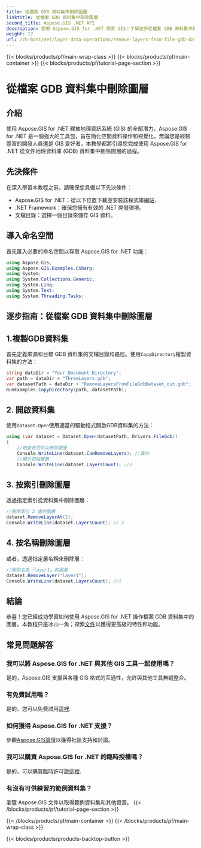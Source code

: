 ```yaml
---
title: 從檔案 GDB 資料集中刪除圖層
linktitle: 從檔案 GDB 資料集中刪除圖層
second_title: Aspose.GIS .NET API
description: 使用 Aspose.GIS for .NET 探索 GIS！了解逐步從檔案 GDB 資料集中刪除圖層。立即下載以獲得無縫的空間資料體驗。
weight: 17
url: /zh-hant/net/layer-data-operations/remove-layers-from-file-gdb-dataset/
---
```


{{< blocks/products/pf/main-wrap-class >}}
{{< blocks/products/pf/main-container >}}
{{< blocks/products/pf/tutorial-page-section >}}

# 從檔案 GDB 資料集中刪除圖層

## 介紹
使用 Aspose.GIS for .NET 釋放地理資訊系統 (GIS) 的全部潛力，Aspose.GIS for .NET 是一個強大的工具包，旨在簡化空間資料操作和視覺化。無論您是經驗豐富的開發人員還是 GIS 愛好者，本教學都將引導您完成使用 Aspose.GIS for .NET 從文件地理資料庫 (GDB) 資料集中刪除圖層的過程。
## 先決條件
在深入學習本教程之前，請確保您具備以下先決條件：
-  Aspose.GIS for .NET：從以下位置下載並安裝該程式庫[網站](https://releases.aspose.com/gis/net/).
- .NET Framework：確保您擁有有效的 .NET 開發環境。
- 文檔目錄：選擇一個目錄來儲存 GIS 資料。
## 導入命名空間
首先匯入必要的命名空間以存取 Aspose.GIS for .NET 功能：
```csharp
using Aspose.Gis;
using Aspose.GIS.Examples.CSharp;
using System;
using System.Collections.Generic;
using System.Linq;
using System.Text;
using System.Threading.Tasks;
```
## 逐步指南：從檔案 GDB 資料集中刪除圖層
## 1.複製GDB資料集
首先定義來源和目標 GDB 資料集的文檔目錄和路徑。使用`CopyDirectory`複製資料集的方法：
```csharp
string dataDir = "Your Document Directory";
var path = dataDir + "ThreeLayers.gdb";
var datasetPath = dataDir + "RemoveLayersFromFileGdbDataset_out.gdb";
RunExamples.CopyDirectory(path, datasetPath);
```
## 2. 開啟資料集
使用`Dataset.Open`使用適當的驅動程式開啟GDB資料集的方法：
```csharp
using (var dataset = Dataset.Open(datasetPath, Drivers.FileGdb))
{
    //檢查是否可以刪除圖層
    Console.WriteLine(dataset.CanRemoveLayers); //真的
    //顯示初始層數
    Console.WriteLine(dataset.LayersCount); //3
```
## 3. 按索引刪除圖層
透過指定索引從資料集中刪除圖層：
```csharp
//刪除索引 2 處的圖層
dataset.RemoveLayerAt(2);
Console.WriteLine(dataset.LayersCount); // 2
```
## 4. 按名稱刪除圖層
或者，透過指定層名稱來刪除層：
```csharp
//刪除名為「layer1」的圖層
dataset.RemoveLayer("layer1");
Console.WriteLine(dataset.LayersCount); //1
```
## 結論
恭喜！您已經成功學習如何使用 Aspose.GIS for .NET 操作檔案 GDB 資料集中的圖層。本教程只是冰山一角；探索[文件](https://reference.aspose.com/gis/net/)以獲得更高級的特性和功能。
## 常見問題解答
### 我可以將 Aspose.GIS for .NET 與其他 GIS 工具一起使用嗎？
是的，Aspose.GIS 支援與各種 GIS 格式的互通性，允許與其他工具無縫整合。
### 有免費試用嗎？
是的，您可以免費試用[這裡](https://releases.aspose.com/).
### 如何獲得 Aspose.GIS for .NET 支援？
參觀[Aspose.GIS論壇](https://forum.aspose.com/c/gis/33)以獲得社區支持和討論。
### 我可以購買 Aspose.GIS for .NET 的臨時授權嗎？
是的，可以購買臨時許可證[這裡](https://purchase.aspose.com/temporary-license/).
### 有沒有可供練習的範例資料集？
瀏覽 Aspose.GIS 文件以取得範例資料集和其他資源。
{{< /blocks/products/pf/tutorial-page-section >}}

{{< /blocks/products/pf/main-container >}}
{{< /blocks/products/pf/main-wrap-class >}}

{{< blocks/products/products-backtop-button >}}
